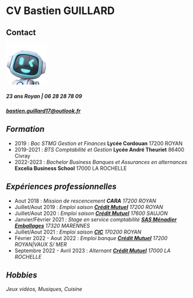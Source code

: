 # __CV Bastien GUILLARD__ 
## Contact                                                
![photo](https://github.com/daymzz/WCS-test-/blob/main/bdmg4s6r.png) 
##### *23 ans* Royan | 06 28 28 78 09
##### bastien.guillard17@outlook.fr

## *__Formation__*

* 2019 : *Bac STMG Gestion et Finances* __Lycée Cordouan__ 17200 ROYAN
 * 2019-2021 : *BTS Comptabilité et Gestion* __Lycée André Theuriet__ 86400 Civray
 * 2022-2023 : *Bachelor Business Banques et Assurances en alternances* __Excelia Business School__ 17000 LA ROCHELLE

## *__Expériences professionnelles__*

 * Aout 2018 : *Mission de rescencement __CARA__ 17200 ROYAN*
 * Juillet/Aout 2019 : *Emploi saison __[Crédit Mutuel]__ 17200 ROYAN*
 * Juillet/Aout 2020 : *Emploi saison __[Crédit Mutuel]__ 17600 SAUJON*
 * Janvier/Février 2021 : *Stage en service comptabilité __[SAS Ménadier Emballages](https://www.facebook.com/Menadier.emballages/)__ 17320 MARENNES*
 * Juillet/Aout 2021 : *Emploi saison __[CIC](https://cic.fr)__ 170200 ROYAN*
 * Février 2022 - Aout 2022 : *Emploi banque __[Crédit Mutuel]__ 17200 ROYAN|VAUX S/ MER*
 * Septembre 2022 - Avril 2023 : *Alternant __[Crédit Mutuel]__ 17000 LA ROCHELLE*

## *__Hobbies__*

*Jeux vidéos, Musiques, Cuisine*

[Crédit Mutuel]: https://creditmutuel.fr
